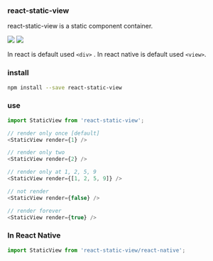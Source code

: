 
### react-static-view
react-static-view is a static component container.

<a href="https://www.npmjs.com/package/react-static-view"><img src="https://img.shields.io/npm/v/react-static-view.svg?style=flat-square"></a>
<a href="https://www.npmjs.com/package/react-static-view"><img src="https://img.shields.io/npm/dm/react-static-view.svg?style=flat-square"></a>

In react is default used `<div>` .
In react native is default used `<view>`.

### install

```bash
npm install --save react-static-view
```

### use

```js
import StaticView from 'react-static-view';

// render only once [default]
<StaticView render={1} />

// render only two
<StaticView render={2} />

// render only at 1, 2, 5, 9
<StaticView render={[1, 2, 5, 9]} />

// not render
<StaticView render={false} />

// render forever
<StaticView render={true} />
```

### In React Native

```js
import StaticView from 'react-static-view/react-native';
```

